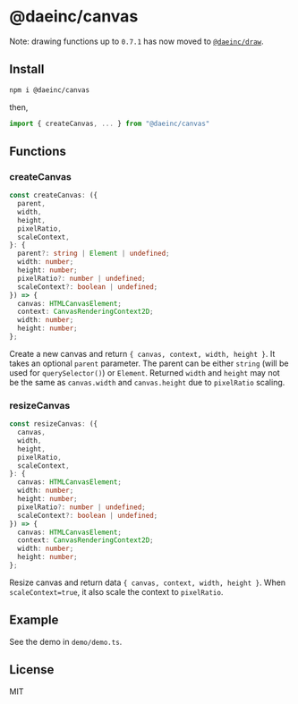 # @daeinc/canvas

Note: drawing functions up to `0.7.1` has now moved to [`@daeinc/draw`](https://github.com/cdaein/draw).

## Install

```sh
npm i @daeinc/canvas
```

then,

```ts
import { createCanvas, ... } from "@daeinc/canvas"
```

## Functions

### createCanvas

```ts
const createCanvas: ({
  parent,
  width,
  height,
  pixelRatio,
  scaleContext,
}: {
  parent?: string | Element | undefined;
  width: number;
  height: number;
  pixelRatio?: number | undefined;
  scaleContext?: boolean | undefined;
}) => {
  canvas: HTMLCanvasElement;
  context: CanvasRenderingContext2D;
  width: number;
  height: number;
};
```

Create a new canvas and return `{ canvas, context, width, height }`. It takes an optional `parent` parameter. The parent can be either `string` (will be used for `querySelector()`) or `Element`. Returned `width` and `height` may not be the same as `canvas.width` and `canvas.height` due to `pixelRatio` scaling.

### resizeCanvas

```ts
const resizeCanvas: ({
  canvas,
  width,
  height,
  pixelRatio,
  scaleContext,
}: {
  canvas: HTMLCanvasElement;
  width: number;
  height: number;
  pixelRatio?: number | undefined;
  scaleContext?: boolean | undefined;
}) => {
  canvas: HTMLCanvasElement;
  context: CanvasRenderingContext2D;
  width: number;
  height: number;
};
```

Resize canvas and return data `{ canvas, context, width, height }`. When `scaleContext=true`, it also scale the context to `pixelRatio`.

## Example

See the demo in `demo/demo.ts`.

## License

MIT
